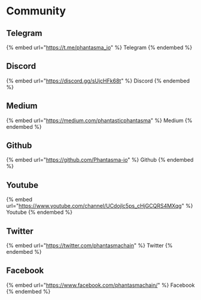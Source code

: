 # Community

## Telegram

{% embed url="https://t.me/phantasma_io" %}
Telegram
{% endembed %}

## Discord

{% embed url="https://discord.gg/sUjcHFk68t" %}
Discord
{% endembed %}

## Medium

{% embed url="https://medium.com/phantasticphantasma" %}
Medium
{% endembed %}

## Github

{% embed url="https://github.com/Phantasma-io" %}
Github
{% endembed %}

## Youtube

{% embed url="https://www.youtube.com/channel/UCdojlc5ps_cHjGCQRS4MXqg" %}
Youtube
{% endembed %}

## Twitter

{% embed url="https://twitter.com/phantasmachain" %}
Twitter
{% endembed %}

## Facebook

{% embed url="https://www.facebook.com/phantasmachain/" %}
Facebook
{% endembed %}
